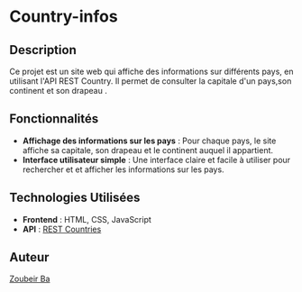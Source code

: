 # Country-infos

## Description
Ce projet est un site web qui affiche des informations sur différents pays, en utilisant l'API REST Country. Il permet de consulter la capitale d'un pays,son continent et  son drapeau .

## Fonctionnalités

- **Affichage des informations sur les pays** : Pour chaque pays, le site affiche sa capitale, son drapeau et le continent auquel il appartient.
- **Interface utilisateur simple** : Une interface claire et facile à utiliser pour rechercher et et afficher les informations sur les pays.

## Technologies Utilisées

- **Frontend** : HTML, CSS, JavaScript
- **API** : [REST Countries](https://restcountries.com/)



## Auteur

[Zoubeir Ba](https://github.com/Zoubeir7)